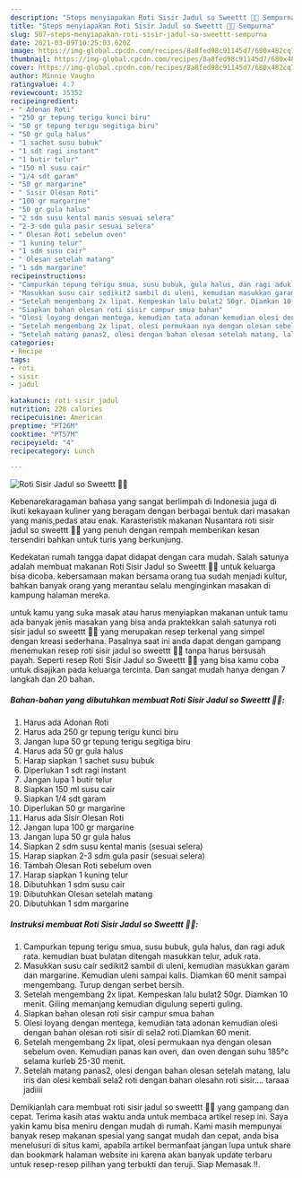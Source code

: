 ```yaml
---
description: "Steps menyiapakan Roti Sisir Jadul so Sweettt 🤩😍 Sempurna"
title: "Steps menyiapakan Roti Sisir Jadul so Sweettt 🤩😍 Sempurna"
slug: 507-steps-menyiapakan-roti-sisir-jadul-so-sweettt-sempurna
date: 2021-03-09T10:25:03.620Z
image: https://img-global.cpcdn.com/recipes/8a8fed98c91145d7/680x482cq70/roti-sisir-jadul-so-sweettt-🤩😍-foto-resep-utama.jpg
thumbnail: https://img-global.cpcdn.com/recipes/8a8fed98c91145d7/680x482cq70/roti-sisir-jadul-so-sweettt-🤩😍-foto-resep-utama.jpg
cover: https://img-global.cpcdn.com/recipes/8a8fed98c91145d7/680x482cq70/roti-sisir-jadul-so-sweettt-🤩😍-foto-resep-utama.jpg
author: Minnie Vaughn
ratingvalue: 4.7
reviewcount: 35352
recipeingredient:
- " Adonan Roti"
- "250 gr tepung terigu kunci biru"
- "50 gr tepung terigu segitiga biru"
- "50 gr gula halus"
- "1 sachet susu bubuk"
- "1 sdt ragi instant"
- "1 butir telur"
- "150 ml susu cair"
- "1/4 sdt garam"
- "50 gr margarine"
- " Sisir Olesan Roti"
- "100 gr margarine"
- "50 gr gula halus"
- "2 sdm susu kental manis sesuai selera"
- "2-3 sdm gula pasir sesuai selera"
- " Olesan Roti sebelum oven"
- "1 kuning telur"
- "1 sdm susu cair"
- " Olesan setelah matang"
- "1 sdm margarine"
recipeinstructions:
- "Campurkan tepung terigu smua, susu bubuk, gula halus, dan ragi aduk rata. kemudian buat bulatan ditengah masukkan telur, aduk rata."
- "Masukkan susu cair sedikit2 sambil di uleni, kemudian masukkan garam dan margarine. Kemudian uleni sampai kalis. Diamkan 60 menit sampai mengembang. Turup dengan serbet bersih."
- "Setelah mengembang 2x lipat. Kempeskan lalu bulat2 50gr. Diamkan 10 menit. Giling memanjang kemudian digulung seperti guling."
- "Siapkan bahan olesan roti sisir campur smua bahan"
- "Olesi loyang dengan mentega, kemudian tata adonan kemudian olesi dengan bahan olesan roti sisir di sela2 roti.Diamkan 60 menit."
- "Setelah mengembang 2x lipat, olesi permukaan nya dengan olesan sebelum oven. Kemudian panas kan oven, dan oven dengan suhu 185°c selama kurleb 25-30 menit."
- "Setelah matang panas2, olesi dengan bahan olesan setelah matang, lalu iris dan olesi kembali sela2 roti dengan bahan olesahn roti sisir.... taraaa jadiiii"
categories:
- Recipe
tags:
- roti
- sisir
- jadul

katakunci: roti sisir jadul 
nutrition: 228 calories
recipecuisine: American
preptime: "PT26M"
cooktime: "PT57M"
recipeyield: "4"
recipecategory: Lunch

---
```



![Roti Sisir Jadul so Sweettt 🤩😍](https://img-global.cpcdn.com/recipes/8a8fed98c91145d7/680x482cq70/roti-sisir-jadul-so-sweettt-🤩😍-foto-resep-utama.jpg)

Kebenarekaragaman bahasa yang sangat berlimpah di Indonesia juga di ikuti kekayaan kuliner yang beragam dengan berbagai bentuk dari masakan yang manis,pedas atau enak. Karasteristik makanan Nusantara roti sisir jadul so sweettt 🤩😍 yang penuh dengan rempah memberikan kesan tersendiri bahkan untuk turis yang berkunjung.


Kedekatan rumah tangga dapat didapat dengan cara mudah. Salah satunya adalah membuat makanan Roti Sisir Jadul so Sweettt 🤩😍 untuk keluarga bisa dicoba. kebersamaan makan bersama orang tua sudah menjadi kultur, bahkan banyak orang yang merantau selalu menginginkan masakan di kampung halaman mereka.



untuk kamu yang suka masak atau harus menyiapkan makanan untuk tamu ada banyak jenis masakan yang bisa anda praktekkan salah satunya roti sisir jadul so sweettt 🤩😍 yang merupakan resep terkenal yang simpel dengan kreasi sederhana. Pasalnya saat ini anda dapat dengan gampang menemukan resep roti sisir jadul so sweettt 🤩😍 tanpa harus bersusah payah.
Seperti resep Roti Sisir Jadul so Sweettt 🤩😍 yang bisa kamu coba untuk disajikan pada keluarga tercinta. Dan sangat mudah hanya dengan 7 langkah dan 20 bahan.


<!--inarticleads1-->

##### Bahan-bahan yang dibutuhkan membuat Roti Sisir Jadul so Sweettt 🤩😍:

1. Harus ada  Adonan Roti
1. Harus ada 250 gr tepung terigu kunci biru
1. Jangan lupa 50 gr tepung terigu segitiga biru
1. Harus ada 50 gr gula halus
1. Harap siapkan 1 sachet susu bubuk
1. Diperlukan 1 sdt ragi instant
1. Jangan lupa 1 butir telur
1. Siapkan 150 ml susu cair
1. Siapkan 1/4 sdt garam
1. Diperlukan 50 gr margarine
1. Harus ada  Sisir Olesan Roti
1. Jangan lupa 100 gr margarine
1. Jangan lupa 50 gr gula halus
1. Siapkan 2 sdm susu kental manis (sesuai selera)
1. Harap siapkan 2-3 sdm gula pasir (sesuai selera)
1. Tambah  Olesan Roti sebelum oven
1. Harap siapkan 1 kuning telur
1. Dibutuhkan 1 sdm susu cair
1. Dibutuhkan  Olesan setelah matang
1. Dibutuhkan 1 sdm margarine




<!--inarticleads2-->

##### Instruksi membuat  Roti Sisir Jadul so Sweettt 🤩😍:

1. Campurkan tepung terigu smua, susu bubuk, gula halus, dan ragi aduk rata. kemudian buat bulatan ditengah masukkan telur, aduk rata.
1. Masukkan susu cair sedikit2 sambil di uleni, kemudian masukkan garam dan margarine. Kemudian uleni sampai kalis. Diamkan 60 menit sampai mengembang. Turup dengan serbet bersih.
1. Setelah mengembang 2x lipat. Kempeskan lalu bulat2 50gr. Diamkan 10 menit. Giling memanjang kemudian digulung seperti guling.
1. Siapkan bahan olesan roti sisir campur smua bahan
1. Olesi loyang dengan mentega, kemudian tata adonan kemudian olesi dengan bahan olesan roti sisir di sela2 roti.Diamkan 60 menit.
1. Setelah mengembang 2x lipat, olesi permukaan nya dengan olesan sebelum oven. Kemudian panas kan oven, dan oven dengan suhu 185°c selama kurleb 25-30 menit.
1. Setelah matang panas2, olesi dengan bahan olesan setelah matang, lalu iris dan olesi kembali sela2 roti dengan bahan olesahn roti sisir.... taraaa jadiiii




Demikianlah cara membuat roti sisir jadul so sweettt 🤩😍 yang gampang dan cepat. Terima kasih atas waktu anda untuk membaca artikel resep ini. Saya yakin kamu bisa meniru dengan mudah di rumah. Kami masih mempunyai banyak resep makanan spesial yang sangat mudah dan cepat, anda bisa menelusuri di situs kami, apabila artikel bermanfaat jangan lupa untuk share dan bookmark halaman website ini karena akan banyak update terbaru untuk resep-resep pilihan yang terbukti dan teruji. Siap Memasak !!. 
